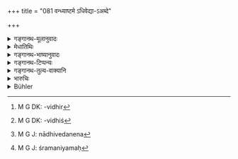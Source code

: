 +++
title = "081 वन्ध्याष्टमे ऽधिवेद्या-ऽअब्दे"

+++

<details><summary>गङ्गानथ-मूलानुवादः</summary>

The barren wife shall be superseded in the eighth year; in the tenth she whose children die off; in the eleventh she who bears only daughters; but immediately she who talks harshly.—(81)
</details>

<details><summary>मेधातिथिः</summary>

तत्र **वन्ध्याष्टमे ऽब्दे ऽधिवेद्या दशमे तु मृतप्रजा** । नाधिवेदने ऽपत्योत्पत्त्यभावाद् धि वन्ध्याया अनुष्ठानपरिपातनं स्यात्, अपत्योत्पत्तिविधेर्[^२२१] आधानविधेश्[^२२२] च । नापुत्रे ह्य् आधानं श्रूयते । एवं **मृतप्रजायाः स्त्रीजनन्याः **।** अप्रियवादिन्यास्** तु दोषाभावेन नाधिवेदनं, न[^२२३] सत्यां क्षमायाम् अयं नियमः[^२२४] ॥ ९.८१ ॥


[^२२४]:
     M G J: śramaniyamaḥ


[^२२३]:
     M G J: nādhivedanena


[^२२२]:
     M G DK: -vidhiś


[^२२१]:
     M G DK: -vidhir
</details>

<details><summary>गङ्गानथ-भाष्यानुवादः</summary>

The text proceeds to lay down the supersession of other kinds of wives.

Among these, the barren one should be superseded in the eighth year; in the tenth, she whose children die off.

By marrying a second wife the man shall save himself from the contingency of disobeying the injunction regarding the Laying of Fire (to which a childless person is not entitled), and that regarding the begetting of children,—to which he would be liable by reason of his wife being childless. Because, the Laying of Fire is not found to be prescribed for a sonless person.

The same holds good regarding the wife that bears only daughters; as also she whose children die off.

As regards the wife who is harsh of speech, as there is no such serious defect, there need be no supersession; and she may be forgiven.—(81)
</details>

<details><summary>गङ्गानथ-टिप्पन्यः</summary>

This verse is quoted in *Madanapārijāta* (p. 188), which adds that ‘*adhivettavyā*’ has to be supplied at the end;—in *Vīramitrodaya* (Saṃskāra, p. 873);—in *Aparārka* (p. 100);—in *Nirṇayasindhu* (p. 230);—in *Parāśaramādhava* (Ācāra, p. 508);—and in *Vidhānapārijāta* (II, p. 363).
</details>

<details><summary>गङ्गानथ-तुल्य-वाक्यानि</summary>

**(verses 9.77-84)  
**

See Comparative notes for [Verse 9.77].
</details>

<details><summary>भारुचिः</summary>

धर्महानौ सत्याम् । एतद् आसाम् अधिवेदननियमतो विज्ञेयम्, येन जातपुत्रस्याधिकारः श्रौतेषु । अप्रियवादिन्यास् त्व् अनित्यम् अधिवेदनम्, जातपुत्रत्वे सति तया सहाधिकृतत्वात् कर्मसु ॥ ९.८१ ॥
</details>

<details><summary>Bühler</summary>

081	A barren wife may be superseded in the eighth year, she whose children (all) die in the tenth, she who bears only daughters in the eleventh, but she who is quarrelsome without delay.
</details>

